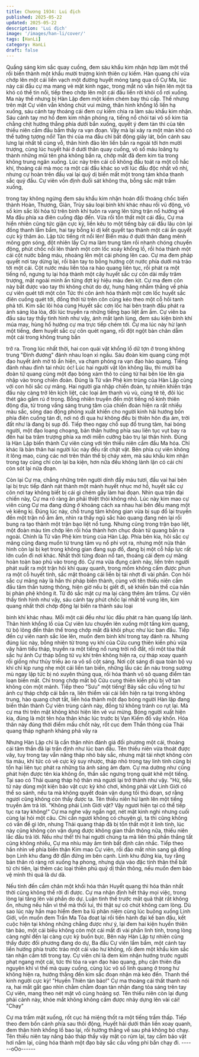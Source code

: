 ```yaml
---
title: Chương 1934: Lui địch
published: 2025-05-22
updated: 2025-05-22
description: 'Lui địch'
image: '/images/han-li/cover/'
tags: [HanLi]
category: HanLi
draft: false
---
```


Quầng sáng kim sắc quay cuồng, đem sáu khẩu kim nhận hợp
làm một thể rồi biến thành một khẩu mười trượng kình thiên cự
kiếm.
Hàn quang chỉ vừa chớp lên một cái liền vạch một đường huyết
mỏng tang qua cổ Cự Ma, lúc này cái đầu cự ma mang vẻ mặt
kinh ngạc, trong mắt nó vẫn hiện lên một tia khó có thể tin nổi,
tiếp theo chớp lên một cái đầu liền rời khỏi cổ rơi xuống.
Ma này thế nhưng bị Hàn Lập đem một kiếm chém bay thủ cấp.
Thế nhưng trên mặt Cự viên vẫn không chút vui mừng, thân hình
khổng lồ liền hạ xuống, sáu cánh tay thoáng cái đem cự kiếm chia
ra làm sáu khẩu kim nhận.
Sáu cánh tay mơ hồ đem kim nhận phóng ra, tiếng nổ chói tai vô
số kim tia chằng chịt hướng thẳng phía dưới bắn xuống, quyết ý
đem tàn thi của tên thiếu niên cầm đầu bầm thây ra vạn đoạn.
Vậy mà lại xảy ra một màn khó có thể tưởng tượng nổi!
Tàn thi của ma đầu chỉ bất động giây lát, bốn cánh sau lưng lại
nhất tề cùng vỗ, thân hình đảo lên liền bắn ra ngoài tới hơn mười
trượng, cùng lúc huyết hải ở dưới thân quay cuồng, vô số máu
loãng tụ thành những mũi tên phá không bắn ra, chớp mắt đã
đem kim tia trong không trung ngăn xuống.
Lúc này trên cái cổ không đầu toát ra một cỗ hắc khí, thoáng cái
mà mọc ra một cái đầu khác so với lúc đầu độc nhất vô nhị,
nhưng cự hoàn trên đầu vai lại quỷ dị biến mất một trong tám
khỏa thanh sắc quỷ đầu.
Cự viên vốn định đuổi sát không tha, bỗng sắc mặt trầm xuống,

trong tay không ngừng đem sáu khẩu kim nhận hoán đổi thoáng
chốc biến thành Hoàn, Thương, Giản, Trùy sáu loại binh khí khác
nhau rồi vũ động, vô số kim sắc lôi hỏa từ trên binh khí tuôn ra
vang lên từng trận nổ hướng về Ma đầu phía xa điên cuồng đập
đến.
Vừa rồi tổn thất một cái đầu, Cự ma hiển nhiên cũng tức giận cực
kỳ, liền kêu to một tiếng bảy cái đầu lâu còn lại đồng thanh lẩm
bẩm, hai tay bỗng kì dị kết quyết tạo thành một cái ấn quyết cực
kỳ thâm ảo.
Lập tức tiếng rít nổi lên!
Biển máu ở dưới thân đang mênh mông gợn sóng, đột nhiên lấy
Cự ma làm trung tâm rồi nhanh chóng chuyển động, phút chốc
nổi lên thành một cơn lốc xoáy khổng lồ, rồi hóa thành một cái cột
nước bằng máu, nhoáng lên một cái phóng lên cao.
Cự ma đem pháp quyết nơi tay dừng lại, rồi bàn tay to bỗng
hướng cột nước phía dưới mà trảo tới một cái.
Cột nước máu liền tỏa ra hào quang liên tục, rồi phát ra một tiếng
nổ, ngưng tụ lại hóa thành một cây huyết sắc cự côn dài mấy
trăm trượng, mặt ngoài minh ấn từng đợt ký hiệu màu đen kịt.
Cự ma đem côn này bắt được vào tay thì không chút do dự, hung
hăng nhắm thẳng về phía cự viên quét tới một côn
Tức thì côn ảnh hóa thành một cơn lốc huyết sắc điên cuồng quét
tới, đồng thời từ trên côn cũng kéo theo một cỗ hôi tanh phả tới.
Kim sắc lôi hỏa cùng Huyết sắc cơn lốc hai bên tranh đấu phát ra
ánh sáng lòa lòa, đôi lúc truyền ra những tiếng bạo liệt ầm ầm.
Cự viên ba đầu sáu tay thấy tình hình như vậy, ánh mắt lạnh lùng,
đem sáu kiện binh khí múa may, hùng hổ hướng cự ma trực tiếp
chém tới.
Cự ma lúc này hừ lạnh một tiếng, đem huyết sắc cự côn quét
ngang, rồi đột ngột bàn chân dẫm một cái trong không trung bắn

trở ra.
Trong lúc nhất thời, hai con quái vật khổng lồ dữ tợn ở trong
không trung "Đinh đương" đánh nhau loạn xì ngầu.
Sáu đoàn kim quang cùng một đạo huyết ảnh mờ tỏ ẩn hiện, va
chạm phóng ra vạn đạo hào quang.
Tiếng đánh nhau đinh tai nhức óc!
Lúc hai người vật lộn không lâu, thì mười ba đoàn tử quang cùng
một đạo bóng xám thô to cũng từ hai bên lóe lên gia nhập vào
trong chiến đoàn.
Đúng là Tử văn Phệ kim trùng của Hàn Lập cùng với con hôi sắc
cự mãng.
Hai người gia nhập chiến đoàn, tự nhiên khiến trận đấu này càng
trở lên kịch liệt, các loại âm thanh vù vù, cùng tê tê, đôi lúc thét
gào gầm rú ở trong.
Bỗng nhiên truyền đến một tiếng nổ kinh thiên động địa, từ trong
vầng sáng trung tâm của chiến đoàn hiện ra rất nhiều màu sắc,
sóng dao động phóng xuất khiến cho người kinh hãi hướng bốn
phía điên cuồng tán đi, nơi nó đi qua hư không đều bị thiên hôn
địa ám, trời đất như là đang bị sụp đổ.
Tiếp theo ngay chỗ sụp đổ trung tâm, hai bóng người, một đạo
loạng choạng, bản thân hướng phía sau liên tục vụt bay ra đến
hai ba trăm trượng phía xa mới miễn cưỡng bảo trụ lại thân hình.
Đúng là Hàn Lập biến thành Cự viên cùng với tên thiếu niên cầm
đầu Ma hóa.
Chỉ khác là bản thân hai người lúc này đều rất chật vật.
Bên phía cự viên không ít lông mao, cùng các nơi trên thân thể bị
cháy xém, mà sáu khẩu kim nhận trong tay cũng chỉ còn lại ba
kiện, hơn nữa đều không lành lặn có cái chỉ còn sót lại nửa đoạn.

Còn lại Cự ma, chẳng những trên người dính đầy máu tươi, đầu
vai hai bên lại bị trực tiếp đánh nát thành một mảnh huyết nhục
mơ hồ, huyết sắc cự côn nơi tay không biết bị cái gì chém gẫy
làm hai đọạn.
Nhìn qua trận đại chiến này, Cự ma rõ ràng ăn phải thiệt thòi
không nhỏ.
Lúc này kim mao cự viên cùng Cự ma đang dừng ở khoảng cách
xa nhau hai bên đều mang một vẻ kiêng kị.
Đúng lúc này, chỗ trung tâm không gian vừa bị sụp đổ lại truyền
đến một trận nổ ầm ầm, nhìn ra thấy ngũ sắc hào quang đang
nén lại rồi bung ra tạo thành một trận bạo liệt nổ tung.
Nhưng cũng trong trận bạo liệt, một đoàn màu tím chớp lên rồi
hóa thành hơn chục đoàn tử quang bắn ra ngoài.
Chính là Tử văn Phệ kim trùng của Hàn Lập.
Phía bên kia, hôi sắc cự mãng cũng đang muốn từ trung tâm vụ
nổ phi vọt ra, nhưng một nửa thân hình còn lại bị kẹt trong không
gian đang sụp đổ, đang bị một cỗ hấp lực rất lớn cuốn đi nơi
khác.
Nhất thời từng đoàn nổ tan, thoáng cái đem cự mãng hoàn toàn
bao phủ vào trong đó.
Cự ma vừa đụng cảnh này, liền trên người phát xuất ra một trận
hôi khí quay quanh, trong mồm không cấm được phun ra một cỗ
huyết tinh, sắc mặt thoáng cái liền bị tái nhợt đi vài phần.
Con hôi sắc cự mãng này là hắn thi pháp biến thành, cùng với tên
thiếu niên cầm đầu tâm thần tương thông, hiện giờ nếu bị giết đi,
sẽ khiến bản thể của hắn bị phản phệ không ít.
Từ đó sắc mặt cự ma lại càng thêm âm trầms.
Cự viên thấy tình hình như vậy, sáu cánh tay phút chốc lại nhất tề
vung lên, kim quang nhất thời chớp động lại biến ra thành sáu loại

binh khí khác nhau. Mỗi một cái đều như lúc đầu phát ra hàn
quang lấp lánh.
Thân hình khổng lồ của Cự viên lưu chuyển lên xuống một tầng
kim quang, từ bộ lông đến thân thể trong chớp mắt đã khôi phục
như lúc ban đầu.
Tiếp đến cự viên nanh sắc lóe lên, muốn đem binh khí trong tay
đánh ra.
Nhưng đúng lúc này, bỗng nhiên từ trong vụ khí của Cửu cung
thiên kiền phù vừa vây hãm tiểu tháp, truyền ra một tiếng nổ rung
trời nổ đất, rồi một tòa thất sắc hư ảnh Cự tháp bỗng từ vụ khí
trên không hiện ra, cự tháp xoay quanh rồi giống như thủy triều
ào ra vô số cột sáng.
Nơi cột sáng đi qua toàn bộ vụ khí chỉ kịp rung nhẹ một cái liền
tan biến, những lầu các ẩn náu trong sương mù ngay lập tức bị
nó xuyên thủng qua, rồi hóa thành vô sô quang điểm tán loạn biến
mất.
Chỉ trong chớp mắt bộ Cửu cung thiên kiền phù bị vỡ tan không
còn một mảnh.
Tiếp theo "Sưu" một tiếng!
Bảy sắc cầu vồng từ hư ảnh cự tháp chớp cái bắn ra, liên thiểm
vài cái liền hiện ra tại trong không trung, hào quang chợt tắt, liền
hóa thành một đạo bóng người
Hàn lập đang biến thân thành Cự viên trùng cảnh này, đồng tử
không tránh co rụt lại.
Mà cự ma thì trên mặt không khỏi hiện lên vẻ vui mừng.
Bóng người xuất hiện kia, đúng là một tên hóa thân khác lúc
trước bị Vạn Kiếm đồ vây khốn.
Hóa thân này đúng thời điểm mấu chốt này, rốt cục đem Thần
thông của Thải quang tháp nghạnh kháng phá vây ra

Nhưng Hàn Lập chỉ là cẩn thận nhìn đánh giá đối phương một
cái, thoáng cái tâm thần đã lại trấn định như lúc ban đầu.
Tên thiếu niên vừa thoát được vây, tuy trong tay vẫn nâng tháp
nhỏ bảy sắc, nhưng mặt tái nhợt không còn tia máu, khí tức cỏ vẻ
cực kỳ suy nhược, tháp nhỏ trong tay linh tính cũng bị tổn hại liên
tục phát ra những tia ánh sáng ảm đạm.
Cự ma dường như cũng phát hiện được tên kia không ổn, thần
sắc ngưng trọng quát khẽ một tiếng.
Tại sao có Thải quang tháp hộ thân mà ngươi lại trở thành như
vậy.
"Hừ, tiểu tử này dùng một kiện bảo vật cực kỳ khó chơi, không
phải vật Linh Giới có thể so sánh, nếu ta mà không quyết đoán
vận dụng tối thủ đoạn, sợ rằng ngươi cũng không còn thấy được
ta. Tên thiếu niên hừ lạnh lên một tiếng truyền âm trả lời.
"Không phải Linh Giới vật? Vậy ngươi hiện tại có thể tiếp tục ra
tay không!" Cự ma nghe vậy ngẩn ngơ, nét mặt kinh nghi nhưng
cuối cùng lại hỏi một câu.
Chỉ cần ngươi không có chuyện gì, ta thì cũng không có vấn đề gì
lớn, nhưng Thải quang tháp đã bị tổn thất một ít linh tính, lúc này
cũng không còn vận dụng được không gian thần thông nữa, thiếu
niên lắc đầu trả lời.
Nếu như thế! thì hai người chúng ta mà liên thủ phần thắng tất
cũng không nhiều, Cự ma nhíu mày âm tình bất định cân nhắc.
Tiếp theo hắn nhìn về phía biến thân Kim mao Cự viên, rồi đảo
mắt nhìn sang gã đồng bọn Linh khu đang đờ đẫn đứng im bên
cạnh.
Linh khu đứng kia, tuy rằng bản thân rõ ràng rơi xuống hạ phong,
nhưng dựa vào đặc tính thân thể bất tử chi tiên, lại thêm các loại
thiên phú quỷ dị thần thông, nếu muốn đem bảo vệ mình thì quá
là dư dả.

Nếu tính đến cầm chân một khối hóa thân Huyết quang thì hóa
thân nhất thời cũng không thể rời đi được.
Cự ma nhận định hết thảy mọi việc, trong lòng lại tăng lên vài
phần do dự.
Luận tình thế trước mắt quả thật rất không ổn, nhưng nếu hắn vì
thế mà thối lui, thì thật sự có chút không cam lòng.
Dù sao lúc này hắn mạo hiểm đem ba lũ phân niệm cùng lúc
buông xuống Linh Giới, vốn muốn đem Trấn Ma Tỏa đoạt lại rồi
tiến hành đại kế ban đầu, kết cuộc hiện tại không những chẳng
được như ý, lại đem hai kiện huyền thiên tàn bảo, một cái biếu
không còn một cái mất đi vài phần linh tính, trong lòng càng nghĩ
đến lại càng cực kỳ buồn bực.
Bên này Hàn Lập tự nhiên cũng thấy được đối phương đang do
dự, Ba đầu Cự viên lẩm bẩm, một cánh tay liền hướng phía trước
trảo một cái vào hư không, rồi đem một khẩu kim sắc tàn nhận
cầm tới trong tay.
Cự viên chỉ là đem kim nhận hướng trước người phạt ngang một
cái, tức thì tỏa ra vạn đạo hào quang, phụ cận thiên địa nguyên
khí vì thế mà quay cuồng, cùng lúc vô số linh quang ở trong hư
không hiện ra, hướng thẳng đến kim sắc đoạn nhận mà kéo đến.
Thanh thế kinh người cực kỳ!
"Huyền Thiên tàn bảo!"
Cự ma thoáng cái thất thanh nói ra, hai mắt gắt gao nhìn chằm
chằm đoạn tàn nhận đang tỏa sáng trên tay Cự viên, mang theo
nét mặt vô cùng hoảng sợ.
Tên thiếu niên còn lại đụng phải cảnh này, khóe mắt không không
cấm được nhảy dựng lên vài cái!
"Chạy"

Cự ma trầm mặt xuống, rốt cục há miệng thốt ra một tiếng trầm
thấp.
Tiếp theo đem bốn cánh phía sau thôi động, Huyết hải dưới thân
liền xoay quanh, đem thân hình khổng lồ bao lại, rồi hướng thẳng
về sau phá không bỏ chạy.
Tên thiếu niên tay nâng bảo tháp thấy vậy mặt co rúm lại, tay cầm
bảo vật hơi nắm lại, cũng hóa thành một đạo bảy sắc cầu vồng
phi bắn chạy đi.
------oOo------
